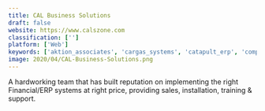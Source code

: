 ```yaml
---
title: CAL Business Solutions
draft: false 
website: https://www.calszone.com
classification: ['']
platform: ['Web']
keywords: ['aktion_associates', 'cargas_systems', 'catapult_erp', 'complete_software', 'crestwood_associates', 'dsd_business_systems', 'emergence_corporation', 'express_information_systems', 'jovaco_solutions', 'nsa_computer_exchange_corp', 'omnivue', 'spring2_technologies', 'uxc_eclipse', 'velosio']
image: 2020/04/CAL-Business-Solutions.png
---
```

A hardworking team that has built reputation on implementing the right Financial/ERP systems at right price, providing sales, installation, training & support.